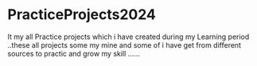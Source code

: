 # PracticeProjects2024
It my all Practice projects which i have created during my Learning period ..these all projects some my mine and some of i have get from different sources to practic and grow my skill ......

